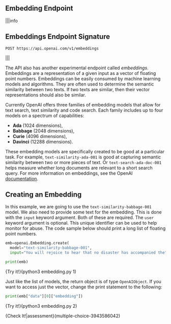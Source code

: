 ##

## Embedding Endpoint

|||info
## Embeddings Endpoint Signature

```markdown-hide-clipboard
POST https://api.openai.com/v1/embeddings
```
|||

The API also has another experimental endpoint called *embeddings*. Embeddings are a representation of a given input as a vector of floating point numbers. Embeddings can be easily consumed by machine learning models and algorithms. They are often used to determine the semantic similarity between two texts. If two texts are similar, then their vector representations should also be similar.

Currently OpenAI offers three families of embedding models that allow for text search, text similarity and code search. Each family includes up to four models on a spectrum of capabilities:

* **Ada** (1024 dimensions),
* **Babbage** (2048 dimensions),
* **Curie** (4096 dimensions),
* **Davinci** (12288 dimensions).

These embedding models are specifically created to be good at a particular task. For example, `text-similarity-ada-001` is good at capturing semantic similarity between two or more pieces of text. Or `text-search-ada-doc-001` helps measure whether long documents are relevant to a short search query. For more information on embeddings, see the OpenAI [documentation](https://beta.openai.com/docs/guides/embeddings).

## Creating an Embedding

In this example, we are going to use the `text-similarity-babbage-001` model. We also need to provide some text for the embedding. This is done with the `input` keyword argument. Both of these are required. The `user` keyword argument is optional. This unique identifier can be used to help monitor for abuse. The code sample below should print a long list of floating point numbers.

```python
emb=openai.Embedding.create(
  model="text-similarity-babbage-001",
  input="You will rejoice to hear that no disaster has accompanied the")

print(emb)
```

{Try it!}(python3 embedding.py 1)

Just like the list of models, the return object is of type `OpenAIObject`. If you want to access just the vector, change the print statement to the following:

```python
print(emb["data"][0]["embedding"])
```

{Try it!}(python3 embedding.py 2)



{Check It!|assessment}(multiple-choice-3943586042)
